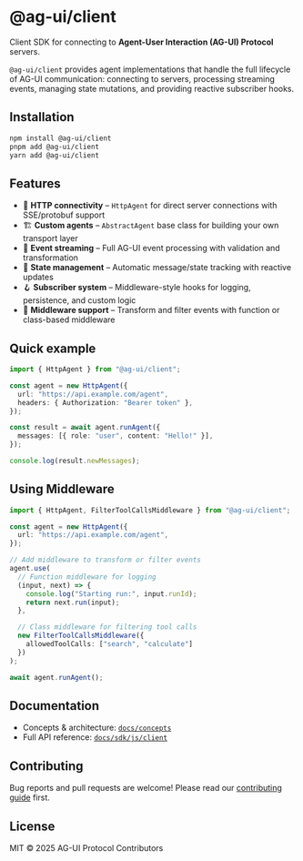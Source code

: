 # @ag-ui/client

Client SDK for connecting to **Agent-User Interaction (AG-UI) Protocol** servers.

`@ag-ui/client` provides agent implementations that handle the full lifecycle of AG-UI communication: connecting to servers, processing streaming events, managing state mutations, and providing reactive subscriber hooks.

## Installation

```bash
npm install @ag-ui/client
pnpm add @ag-ui/client
yarn add @ag-ui/client
```

## Features

- 🔗 **HTTP connectivity** – `HttpAgent` for direct server connections with SSE/protobuf support
- 🏗️ **Custom agents** – `AbstractAgent` base class for building your own transport layer
- 📡 **Event streaming** – Full AG-UI event processing with validation and transformation
- 🔄 **State management** – Automatic message/state tracking with reactive updates
- 🪝 **Subscriber system** – Middleware-style hooks for logging, persistence, and custom logic
- 🎯 **Middleware support** – Transform and filter events with function or class-based middleware

## Quick example

```ts
import { HttpAgent } from "@ag-ui/client";

const agent = new HttpAgent({
  url: "https://api.example.com/agent",
  headers: { Authorization: "Bearer token" },
});

const result = await agent.runAgent({
  messages: [{ role: "user", content: "Hello!" }],
});

console.log(result.newMessages);
```

## Using Middleware

```ts
import { HttpAgent, FilterToolCallsMiddleware } from "@ag-ui/client";

const agent = new HttpAgent({
  url: "https://api.example.com/agent",
});

// Add middleware to transform or filter events
agent.use(
  // Function middleware for logging
  (input, next) => {
    console.log("Starting run:", input.runId);
    return next.run(input);
  },

  // Class middleware for filtering tool calls
  new FilterToolCallsMiddleware({
    allowedToolCalls: ["search", "calculate"]
  })
);

await agent.runAgent();
```

## Documentation

- Concepts & architecture: [`docs/concepts`](https://docs.ag-ui.com/concepts/architecture)
- Full API reference: [`docs/sdk/js/client`](https://docs.ag-ui.com/sdk/js/client/overview)

## Contributing

Bug reports and pull requests are welcome! Please read our [contributing guide](https://docs.ag-ui.com/development/contributing) first.

## License

MIT © 2025 AG-UI Protocol Contributors
